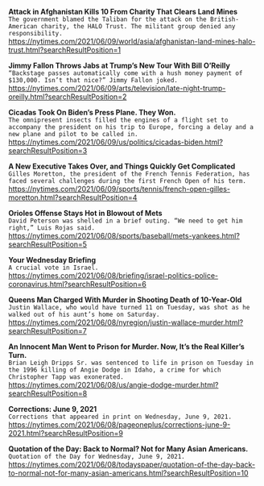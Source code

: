 **Attack in Afghanistan Kills 10 From Charity That Clears Land Mines**\
`The government blamed the Taliban for the attack on the British-American charity, the HALO Trust. The militant group denied any responsibility.`\
https://nytimes.com/2021/06/09/world/asia/afghanistan-land-mines-halo-trust.html?searchResultPosition=1

**Jimmy Fallon Throws Jabs at Trump’s New Tour With Bill O’Reilly**\
`“Backstage passes automatically come with a hush money payment of $130,000. Isn’t that nice?” Jimmy Fallon joked.`\
https://nytimes.com/2021/06/09/arts/television/late-night-trump-oreilly.html?searchResultPosition=2

**Cicadas Took On Biden’s Press Plane. They Won.**\
`The omnipresent insects filled the engines of a flight set to accompany the president on his trip to Europe, forcing a delay and a new plane and pilot to be called in.`\
https://nytimes.com/2021/06/09/us/politics/cicadas-biden.html?searchResultPosition=3

**A New Executive Takes Over, and Things Quickly Get Complicated**\
`Gilles Moretton, the president of the French Tennis Federation, has faced several challenges during the first French Open of his term.`\
https://nytimes.com/2021/06/09/sports/tennis/french-open-gilles-moretton.html?searchResultPosition=4

**Orioles Offense Stays Hot in Blowout of Mets**\
`David Peterson was shelled in a brief outing. “We need to get him right,” Luis Rojas said.`\
https://nytimes.com/2021/06/08/sports/baseball/mets-yankees.html?searchResultPosition=5

**Your Wednesday Briefing**\
`A crucial vote in Israel.`\
https://nytimes.com/2021/06/08/briefing/israel-politics-police-coronavirus.html?searchResultPosition=6

**Queens Man Charged With Murder in Shooting Death of 10-Year-Old**\
`Justin Wallace, who would have turned 11 on Tuesday, was shot as he walked out of his aunt’s home on Saturday.`\
https://nytimes.com/2021/06/08/nyregion/justin-wallace-murder.html?searchResultPosition=7

**An Innocent Man Went to Prison for Murder. Now, It’s the Real Killer’s Turn.**\
`Brian Leigh Dripps Sr. was sentenced to life in prison on Tuesday in the 1996 killing of Angie Dodge in Idaho, a crime for which Christopher Tapp was exonerated.`\
https://nytimes.com/2021/06/08/us/angie-dodge-murder.html?searchResultPosition=8

**Corrections: June 9, 2021**\
`Corrections that appeared in print on Wednesday, June 9, 2021.`\
https://nytimes.com/2021/06/08/pageoneplus/corrections-june-9-2021.html?searchResultPosition=9

**Quotation of the Day: Back to Normal? Not for Many Asian Americans.**\
`Quotation of the Day for Wednesday, June 9, 2021.`\
https://nytimes.com/2021/06/08/todayspaper/quotation-of-the-day-back-to-normal-not-for-many-asian-americans.html?searchResultPosition=10


